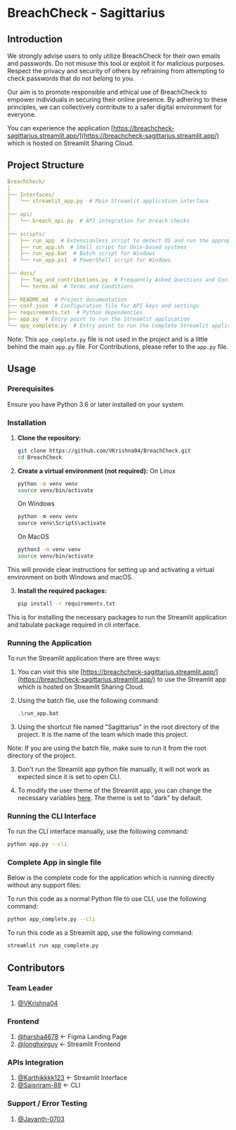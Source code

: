 # BreachCheck - Sagittarius

## Introduction

We strongly advise users to only utilize BreachCheck for their own emails and passwords. Do not misuse this tool or exploit it for malicious purposes. Respect the privacy and security of others by refraining from attempting to check passwords that do not belong to you.

Our aim is to promote responsible and ethical use of BreachCheck to empower individuals in securing their online presence. By adhering to these principles, we can collectively contribute to a safer digital environment for everyone.

You can experience the application [https://breachcheck-sagittarius.streamlit.app/](https://breachcheck-sagittarius.streamlit.app/) which is hosted on Streamlit Sharing Cloud.

## Project Structure

```yaml
BreachCheck/
│
├── Interfaces/
│   └── streamlit_app.py  # Main Streamlit application interface
│
├── api/
│   └── breach_api.py  # API integration for breach checks
│
├── scripts/
│   ├── run_app  # Extensionless script to detect OS and run the appropriate script
│   ├── run_app.sh  # Shell script for Unix-based systems
│   ├── run_app.bat  # Batch script for Windows
│   └── run_app.ps1  # PowerShell script for Windows
│
├── docs/
│   ├── faq_and_contributions.py  # Frequently Asked Questions and Contributions
│   └── terms.md  # Terms and Conditions
│
├── README.md  # Project documentation
├── conf.json  # Configuration file for API keys and settings
├── requirements.txt  # Python dependencies
├── app.py  # Entry point to run the Streamlit application
└── app_complete.py  # Entry point to run the Complete Streamlit application in a single file.
```

Note: This `app_complete.py` file is not used in the project and is a little behind the main `app.py` file. For Contributions, please refer to the `app.py` file.


## Usage

### Prerequisites

Ensure you have Python 3.6 or later installed on your system.

### Installation

1. **Clone the repository:**
    ```bash
    git clone https://github.com/VKrishna04/BreachCheck.git
    cd BreachCheck
    ```

2. **Create a virtual environment (not required):**
    On Linux
    ```bash
    python -m venv venv
    source venv/bin/activate
    ```

    On Windows
    ```ps1
    python -m venv venv
    source venv\Scripts\activate
    ```

    On MacOS
    ```bash
    python3 -m venv venv
    source venv/bin/activate
    ```

This will provide clear instructions for setting up and activating a virtual environment on both Windows and macOS.

3. **Install the required packages:**
    ```bash
    pip install -r requirements.txt
    ```

This is for installing the necessary packages to run the Streamlit application and tabulate package required in cli interface.

### Running the Application

To run the Streamlit application there are three ways:
1. You can visit this site [https://breachcheck-sagittarius.streamlit.app/](https://breachcheck-sagittarius.streamlit.app/) to use the Streamlit app which is hosted on Streamlit Sharing Cloud.

2. Using the batch file, use the following command:
    ```bash
    .\run_app.bat
    ```
3. Using the shortcut file named "Sagittarius" in the root directory of the project. It is the name of the team which made this project.

Note: If you are using the batch file, make sure to run it from the root directory of the project.

3. Don't run the Streamlit app python file manually, it will not work as expected since it is set to open CLI.

4. To modify the user theme of the Streamlit app, you can change the necessary variables [here](.streamlit/config.toml). The theme is set to "dark" by default.

### Running the CLI Interface

To run the CLI interface manually, use the following command:
```bash
python app.py --cli
```

### Complete App in single file

Below is the complete code for the application which is running directly without any support files:

To run this code as a normal Python file to use CLI, use the following command:

```bash
python app_complete.py --cli
```

To run this code as a Streamlit app, use the following command:
```bash
streamlit run app_complete.py
```

## Contributors

### Team Leader
1. [@VKrishna04](https://github.com/VKrishna04)

### Frontend
1. [@harsha4678](https://github.com/harsha4678) <- Figma Landing Page
2. [@longhxirguy](https://github.com/longhxirguy) <- Streamlit Frontend

### APIs Integration
1. [@Karthikkkk123](https://github.com/Karthikkkk123) <- Streamlit Interface
2. [@Saisriram-88](https://github.com/Saisriram-88) <- CLI

### Support / Error Testing
1. [@Jayanth-0703](https://github.com/Jayanth-0703)
